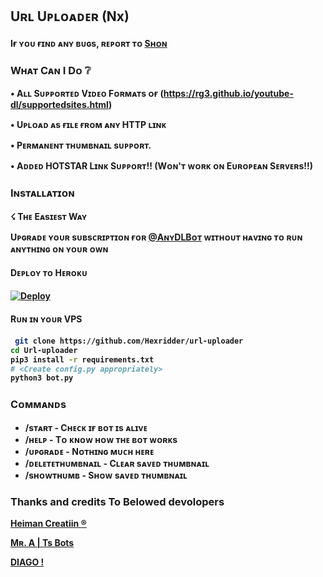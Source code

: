 ##  Uʀʟ Uᴘʟᴏᴀᴅᴇʀ (Nx)

#### Iғ ʏᴏᴜ ғɪɴᴅ ᴀɴʏ ʙᴜɢs, ʀᴇᴘᴏʀᴛ ᴛᴏ [Sʜᴏɴ](https://telegram.dog/Hexrider)

###  Wʜᴀᴛ Cᴀɴ I Dᴏ ❔

<b>• Aʟʟ Sᴜᴘᴘᴏʀᴛᴇᴅ Vɪᴅᴇᴏ Fᴏʀᴍᴀᴛs ᴏғ (https://rg3.github.io/youtube-dl/supportedsites.html)

• Uᴘʟᴏᴀᴅ ᴀs ғɪʟᴇ ғʀᴏᴍ ᴀɴʏ HTTP ʟɪɴᴋ

• Pᴇʀᴍᴀɴᴇɴᴛ ᴛʜᴜᴍʙɴᴀɪʟ sᴜᴘᴘᴏʀᴛ.

• Aᴅᴅᴇᴅ HOTSTAR Lɪɴᴋ Sᴜᴘᴘᴏʀᴛ!!  (Wᴏɴ'ᴛ ᴡᴏʀᴋ ᴏɴ Eᴜʀᴏᴘᴇᴀɴ Sᴇʀᴠᴇʀs!!)<b>


### Iɴsᴛᴀʟʟᴀᴛɪᴏɴ

☇ Tʜᴇ Eᴀsɪᴇsᴛ Wᴀʏ

**Uᴘɢʀᴀᴅᴇ** ʏᴏᴜʀ sᴜʙsᴄʀɪᴘᴛɪᴏɴ ғᴏʀ [@AɴʏDLBᴏᴛ](https://telegram.dog/AnyDLBot) ᴡɪᴛʜᴏᴜᴛ ʜᴀᴠɪɴɢ ᴛᴏ ʀᴜɴ ᴀɴʏᴛʜɪɴɢ ᴏɴ ʏᴏᴜʀ ᴏᴡɴ

#### Dᴇᴘʟᴏʏ ᴛᴏ Hᴇʀᴏᴋᴜ

[![Deploy](https://www.herokucdn.com/deploy/button.svg)](https://www.heroku.com/deploy?template=https://github.com/Prgofficial/URLuploader-With-Hotstar)

#### Rᴜɴ ɪɴ ʏᴏᴜʀ VPS
```sh
 git clone https://github.com/Hexridder/url-uploader
cd Url-uploader
pip3 install -r requirements.txt
# <Create config.py appropriately>
python3 bot.py
```
### Cᴏᴍᴍᴀɴᴅs

* /sᴛᴀʀᴛ             - Cʜᴇᴄᴋ ɪғ ʙᴏᴛ ɪs ᴀʟɪᴠᴇ
* /ʜᴇʟᴘ              - Tᴏ ᴋɴᴏᴡ ʜᴏᴡ ᴛʜᴇ ʙᴏᴛ ᴡᴏʀᴋs
* /ᴜᴘɢʀᴀᴅᴇ           - Nᴏᴛʜɪɴɢ ᴍᴜᴄʜ ʜᴇʀᴇ
* /ᴅᴇʟᴇᴛᴇᴛʜᴜᴍʙɴᴀɪʟ   - Cʟᴇᴀʀ sᴀᴠᴇᴅ ᴛʜᴜᴍʙɴᴀɪʟ
* /sʜᴏᴡᴛʜᴜᴍʙ         - Sʜᴏᴡ sᴀᴠᴇᴅ ᴛʜᴜᴍʙɴᴀɪʟ

### Thanks and credits To Belowed devolopers

[Heiman Creatiin ®️](https://t.me/HeimanCreatiin)

[Mʀ. A | Ts Bots](https://t.me/Trackstudio)

[DIAGO !](https://t.me/DIAGO_X)
